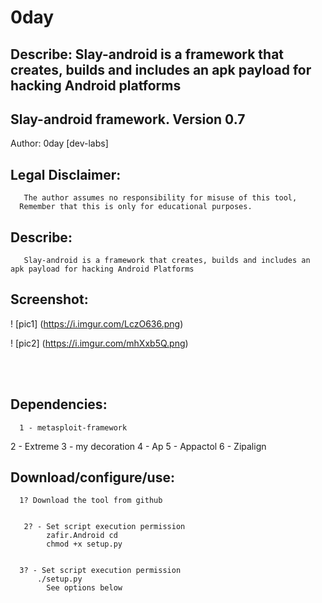#  0day
## Describe: Slay-android is a framework that creates, builds and includes an apk payload for hacking Android platforms  
## Slay-android framework. Version 0.7
 Author: 0day [dev-labs]
 
 ## Legal Disclaimer:
       The author assumes no responsibility for misuse of this tool,
      Remember that this is only for educational purposes.
      
## Describe:
       Slay-android is a framework that creates, builds and includes an apk payload for hacking Android Platforms
       
## Screenshot:
! [pic1] (https://i.imgur.com/LczO636.png)

! [pic2] (https://i.imgur.com/mhXxb5Q.png)

<br /><br />

## Dependencies:
      1 - metasploit-framework
2 - Extreme
3 - my decoration
4 - Ap
5 - Appactol
6 - Zipalign

## Download/configure/use:
      1? Download the tool from github
      
      
       2? - Set script execution permission
            zafir.Android cd
            chmod +x setup.py
            
            
      3? - Set script execution permission
          ./setup.py
            See options below
